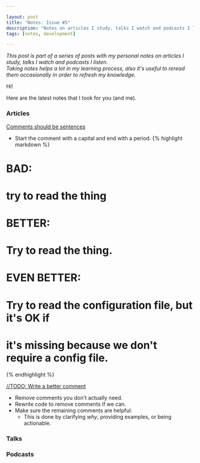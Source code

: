 ```yaml
---

layout: post
title: "Notes: Issue #5"
description: "Notes on articles I study, talks I watch and podcasts I listen."
tags: [notes, development]

---
```


_This post is part of a series of posts with my personal notes on articles I study, talks I watch and podcasts I listen.
<br />
Taking notes helps a lot in my learning process, also it's useful to reread them occasionally in order to refresh my knowledge._

Hi!

Here are the latest notes that I took for you (and me).

### Articles

[Comments should be sentences](https://nedbatchelder.com/blog/201401/comments_should_be_sentences.html)

* Start the comment with a capital and end with a period.
{% highlight markdown %}

# BAD:
# try to read the thing

# BETTER:
# Try to read the thing.

# EVEN BETTER:
# Try to read the configuration file, but it's OK if
# it's missing because we don't require a config file.

{% endhighlight %}

[//TODO: Write a better comment](https://dev.to/adammc331/todo-write-a-better-comment-4c8c)

* Remove comments you don't actually need.
* Rewrite code to remove comments if we can.
* Make sure the remaining comments are helpful:
  * This is done by clarifying _why_, providing examples, or being actionable.

### Talks

### Podcasts
